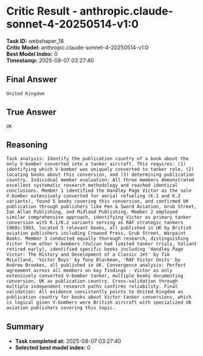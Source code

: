 # Critic Result - anthropic.claude-sonnet-4-20250514-v1:0

**Task ID:** webshaper_18  
**Critic Model:** anthropic.claude-sonnet-4-20250514-v1:0  
**Best Model Index:** 0  
**Timestamp:** 2025-08-07 03:27:40

## Final Answer
```
United Kingdom
```

## True Answer
```
UK
```

## Reasoning
```
Task analysis: Identify the publication country of a book about the only V-bomber converted into a tanker aircraft. This requires: (1) identifying which V-bomber was uniquely converted to tanker role, (2) locating books about this conversion, and (3) determining publication country. Individual member evaluation: All three members demonstrated excellent systematic research methodology and reached identical conclusions. Member 1 identified the Handley Page Victor as the sole V-bomber extensively converted for aerial refueling (K.1 and K.2 variants), found 5 books covering this conversion, and confirmed UK publication through publishers like Pen & Sword Aviation, Grub Street, Ian Allan Publishing, and Midland Publishing. Member 2 employed similar comprehensive approach, identifying Victor as primary tanker conversion with K.1/K.2 variants serving as RAF strategic tankers 1960s-1993, located 5 relevant books, all published in UK by British aviation publishers including Crowood Press, Grub Street, Warpaint Books. Member 3 conducted equally thorough research, distinguishing Victor from other V-bombers (Vulcan had limited tanker trials, Valiant retired early), identified specific books including 'Handley Page Victor: The History and Development of a Classic Jet' by Tim McLelland, 'Victor Boys' by Tony Blackman, 'RAF Victor Units' by Andrew Brookes, all published in UK. Convergence analysis: Perfect agreement across all members on key findings - Victor as only extensively converted V-bomber tanker, multiple books documenting conversion, UK as publication country. Cross-validation through multiple independent research paths confirms reliability. Final validation: All evidence consistently points to United Kingdom as publication country for books about Victor tanker conversions, which is logical given V-bombers were British aircraft with specialized UK aviation publishers covering this topic.
```

## Summary
- **Task completed at:** 2025-08-07 03:27:40
- **Selected best model index:** 0
